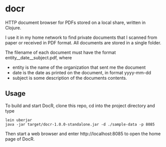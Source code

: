 docr
====

HTTP document browser for PDFs stored on a local share, written in Clojure.

I use it in my home network to find private documents that I scanned from paper or received in PDF format. 
All documents are stored in a single folder.

The filename of each document must have the format entity\_\_date\_\_subject.pdf, where
 - entity is the name of the organization that sent me the document
 - date is the date as printed on the document, in format yyyy-mm-dd
 - subject is some description of the documents contents.


Usage
-----

To build and start DocR, clone this repo, cd into the project directory and type

    lein uberjar
    java -jar target/docr-1.0.0-standalone.jar -d ./sample-data -p 8085

Then start a web browser and enter http://localhost:8085 to open the home page of DocR.
